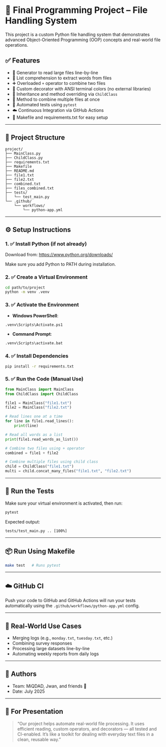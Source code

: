# 🧠 Final Programming Project – File Handling System

This project is a custom Python file handling system that demonstrates advanced Object-Oriented Programming (OOP) concepts and real-world file operations.

## ✅ Features

- 🔄 Generator to read large files line-by-line
- 🧠 List comprehension to extract words from files
- ➕ Overloaded `+` operator to combine two files
- 🎨 Custom decorator with ANSI terminal colors (no external libraries)
- 👶 Inheritance and method overriding via `ChildClass`
- 📁 Method to combine multiple files at once
- 🧪 Automated tests using `pytest`
- ☁️ Continuous Integration via GitHub Actions
- 🧰 Makefile and requirements.txt for easy setup

---

## 📁 Project Structure

```
project/
├── MainClass.py
├── ChildClass.py
├── requirements.txt
├── Makefile
├── README.md
├── file1.txt
├── file2.txt
├── combined.txt
├── files_combined.txt
├── tests/
│   └── test_main.py
└── .github/
    └── workflows/
        └── python-app.yml
```

---

## ⚙️ Setup Instructions

### 1. ✅ Install Python (if not already)
Download from: https://www.python.org/downloads/

Make sure you add Python to PATH during installation.

### 2. ✅ Create a Virtual Environment

```bash
cd path/to/project
python -m venv .venv
```

### 3. ✅ Activate the Environment

- **Windows PowerShell**:
```bash
.venv\Scripts\Activate.ps1
```

- **Command Prompt**:
```bash
.venv\Scripts\activate.bat
```

### 4. ✅ Install Dependencies

```bash
pip install -r requirements.txt
```

### 5. ✅ Run the Code (Manual Use)

```python
from MainClass import MainClass
from ChildClass import ChildClass

file1 = MainClass("file1.txt")
file2 = MainClass("file2.txt")

# Read lines one at a time
for line in file1.read_lines():
    print(line)

# Read all words as a list
print(file1.read_words_as_list())

# Combine two files using + operator
combined = file1 + file2

# Combine multiple files using child class
child = ChildClass("file1.txt")
multi = child.concat_many_files("file1.txt", "file2.txt")
```

---

## 🧪 Run the Tests

Make sure your virtual environment is activated, then run:

```bash
pytest
```

Expected output:
```
tests/test_main.py .. [100%]
```

---

## 📦 Run Using Makefile

```bash
make test   # Runs pytest
```

---

## ☁️ GitHub CI

Push your code to GitHub and GitHub Actions will run your tests automatically using the `.github/workflows/python-app.yml` config.

---

## 📖 Real-World Use Cases

- Merging logs (e.g., `monday.txt`, `tuesday.txt`, etc.)
- Combining survey responses
- Processing large datasets line-by-line
- Automating weekly reports from daily logs

---

## 👥 Authors

- Team: MiQDAD, Jwan, and friends 🧠
- Date: July 2025

---

## 💬 For Presentation

> “Our project helps automate real-world file processing. It uses efficient reading, custom operators, and decorators — all tested and CI-enabled. It’s like a toolkit for dealing with everyday text files in a clean, reusable way.”